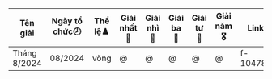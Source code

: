 Tên giải|Ngày tổ chức🕗|Thể lệ♟️|Giải nhất 🥇|Giải nhì 🥈|Giải ba 🥉|Giải tư 🏅|Giải năm 🎖️|Link giải
---|---|---|---|---|---|---|---|---
Tháng 8/2024|08/2024| vòng|@|@|@|@|@|f-104782495
